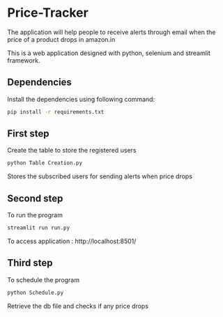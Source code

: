 # Price-Tracker
 The application will help people to receive alerts through email when the price of a product drops in amazon.in 

This is a web application designed with python, selenium and streamlit framework.

## Dependencies
Install the dependencies using following command:
```bash
pip install -r requirements.txt
```


## First step
Create the table to store the registered users
```bash
python Table Creation.py
```
Stores the subscribed users for sending alerts when price drops

## Second step
To run the program
```bash
streamlit run run.py
```
To access application : http://localhost:8501/

## Third step
To schedule the program
```bash
python Schedule.py
```
Retrieve the db file and checks if any price drops
